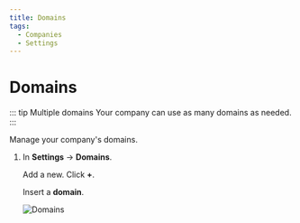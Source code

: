```yaml
---
title: Domains
tags:
  - Companies
  - Settings
---
```


# Domains

::: tip Multiple domains
Your company can use as many domains as needed.
:::

Manage your company's domains.

1. In **Settings** -> **Domains**.

   Add a new. Click **+**.

   Insert a **domain**.

   ![Domains](https://cdn.phishx.io/phishx-docs/images/phishx_companies_domains_01.webp)
